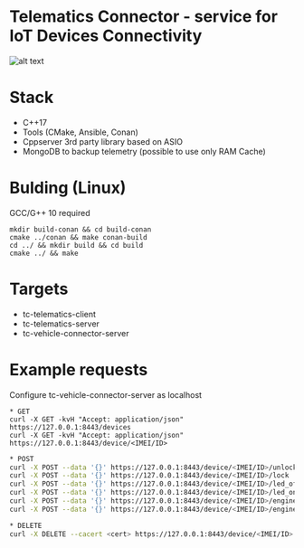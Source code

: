 # Telematics Connector - service for IoT Devices Connectivity
![alt text](https://i.ibb.co/hgtM5tt/Screenshot-from-2022-06-22-20-52-34.png)

# Stack
 - C++17 
 - Tools (CMake, Ansible, Conan)
 - Cppserver 3rd party library based on ASIO
 - MongoDB to backup telemetry (possible to use only RAM Cache)

# Bulding (Linux)
GCC/G++ 10 required
```
mkdir build-conan && cd build-conan
cmake ../conan && make conan-build
cd ../ && mkdir build && cd build
cmake ../ && make
```

# Targets
* tc-telematics-client
* tc-telematics-server
* tc-vehicle-connector-server

# Example requests
Configure tc-vehicle-connector-server as localhost
```bask
* GET
curl -X GET -kvH "Accept: application/json" https://127.0.0.1:8443/devices
curl -X GET -kvH "Accept: application/json" https://127.0.0.1:8443/device/<IMEI/ID>
```

```bash
* POST
curl -X POST --data '{}' https://127.0.0.1:8443/device/<IMEI/ID>/unlock
curl -X POST --data '{}' https://127.0.0.1:8443/device/<IMEI/ID>/lock
curl -X POST --data '{}' https://127.0.0.1:8443/device/<IMEI/ID>/led_off
curl -X POST --data '{}' https://127.0.0.1:8443/device/<IMEI/ID>/led_on
curl -X POST --data '{}' https://127.0.0.1:8443/device/<IMEI/ID>/engine_off
curl -X POST --data '{}' https://127.0.0.1:8443/device/<IMEI/ID>/engine_on
```

```bash
* DELETE
curl -X DELETE --cacert <cert> https://127.0.0.1:8443/device/<IMEI/ID>
```
